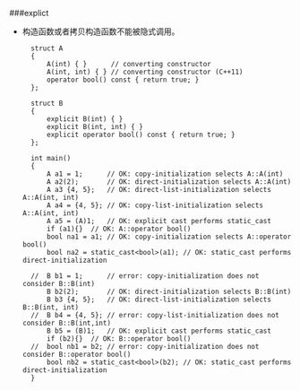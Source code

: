 ###explict

* 构造函数或者拷贝构造函数不能被隐式调用。
		
		struct A
		{
		    A(int) { }      // converting constructor
		    A(int, int) { } // converting constructor (C++11)
		    operator bool() const { return true; }
		};
		
		struct B
		{
		    explicit B(int) { }
		    explicit B(int, int) { }
		    explicit operator bool() const { return true; }
		};
		
		int main()
		{
		    A a1 = 1;      // OK: copy-initialization selects A::A(int)
		    A a2(2);       // OK: direct-initialization selects A::A(int)
		    A a3 {4, 5};   // OK: direct-list-initialization selects A::A(int, int)
		    A a4 = {4, 5}; // OK: copy-list-initialization selects A::A(int, int)
		    A a5 = (A)1;   // OK: explicit cast performs static_cast
		    if (a1){}  // OK: A::operator bool()
		    bool na1 = a1; // OK: copy-initialization selects A::operator bool()
		    bool na2 = static_cast<bool>(a1); // OK: static_cast performs direct-initialization
		
		//  B b1 = 1;      // error: copy-initialization does not consider B::B(int)
		    B b2(2);       // OK: direct-initialization selects B::B(int)
		    B b3 {4, 5};   // OK: direct-list-initialization selects B::B(int, int)
		//  B b4 = {4, 5}; // error: copy-list-initialization does not consider B::B(int,int)
		    B b5 = (B)1;   // OK: explicit cast performs static_cast
		    if (b2){}  // OK: B::operator bool()
		//  bool nb1 = b2; // error: copy-initialization does not consider B::operator bool()
		    bool nb2 = static_cast<bool>(b2); // OK: static_cast performs direct-initialization
		}